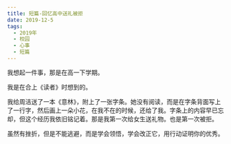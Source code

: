 ```yaml
---
title: 短篇-回忆高中送礼被拒
date: 2019-12-5
tags:
  - 2019年
  - 校园
  - 心事
  - 短篇
---
```


我想起一件事，那是在高一下学期。

我是在合上《读者》时想到的。

我给周洁送了一本《意林》，附上了一张字条。她没有阅读，而是在字条背面写上了一行字，然后画上一朵小花，在我不在的时候，还给了我。字条上的内容早已忘却，但这个经历我依旧铭记着。那是我第一次给女生送礼物。也是第一次被拒。

虽然有挫折，但是不能逃避，而是学会领悟，学会改正它，用行动证明你的优秀。
